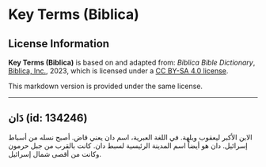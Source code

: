 # Key Terms (Biblica)

## License Information

**Key Terms (Biblica)** is based on and adapted from: _Biblica Bible Dictionary_, [Biblica, Inc.](https://www.biblica.com/), 2023, which is licensed under a [CC BY-SA 4.0 license](https://creativecommons.org/licenses/by-sa/4.0/legalcode.en).

This markdown version is provided under the same license.



--------------------------------

## دَان (id: 134246)

الابن الأكبر ليعقوب وبلهة. في اللغة العبرية، اسم دان يعني قاض. أصبح نسله من أسباط إسرائيل. دان هو أيضاً اسم المدينة الرئيسية لسبط دان. كانت بالقرب من جبل حرمون وكانت من أقصى شمال إسرائيل.


